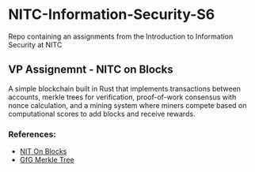 # NITC-Information-Security-S6
Repo containing an assignments from the Introduction to Information Security at NITC

## VP Assignemnt - NITC on Blocks

A simple blockchain built in Rust that implements transactions between accounts, merkle trees for verification, proof-of-work consensus with nonce calculation, and a mining system where miners compete based on computational scores to add blocks and receive rewards.

### References:
- [NIT On Blocks](https://nitc-on-blocks.netlify.app/)
- [GfG Merkle Tree](https://www.geeksforgeeks.org/introduction-to-merkle-tree/)
